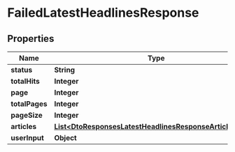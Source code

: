 

# FailedLatestHeadlinesResponse


## Properties

| Name | Type | Description | Notes |
|------------ | ------------- | ------------- | -------------|
|**status** | **String** |  |  [optional] |
|**totalHits** | **Integer** |  |  [optional] |
|**page** | **Integer** |  |  [optional] |
|**totalPages** | **Integer** |  |  [optional] |
|**pageSize** | **Integer** |  |  [optional] |
|**articles** | [**List&lt;DtoResponsesLatestHeadlinesResponseArticleResult&gt;**](DtoResponsesLatestHeadlinesResponseArticleResult.md) |  |  [optional] |
|**userInput** | **Object** |  |  |



